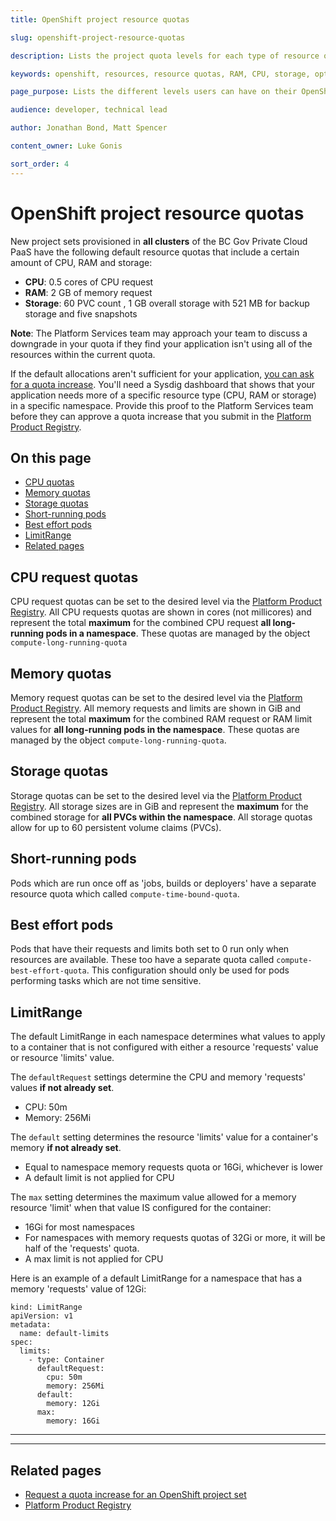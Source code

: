 ```yaml
---
title: OpenShift project resource quotas

slug: openshift-project-resource-quotas

description: Lists the project quota levels for each type of resource on an OpenShift project set.

keywords: openshift, resources, resource quotas, RAM, CPU, storage, optimization, claims, project, quota

page_purpose: Lists the different levels users can have on their OpenShift project sets. The different resources available are CPU, memory, and storage.

audience: developer, technical lead

author: Jonathan Bond, Matt Spencer

content_owner: Luke Gonis

sort_order: 4
---
```

# OpenShift project resource quotas


New project sets provisioned in **all clusters** of the BC Gov Private Cloud PaaS have the following default resource quotas that include a certain amount of CPU, RAM and storage:

- **CPU**: 0.5 cores of CPU request 
- **RAM**: 2 GB of memory request
- **Storage**: 60 PVC count , 1 GB overall storage with 521 MB for backup storage and five snapshots

**Note**: The Platform Services team may approach your team to discuss a downgrade in your quota if they find your application isn't using all of the resources within the current quota.

If the default allocations aren't sufficient for your application, [you can ask for a quota increase](../automation-and-resiliency/request-quota-adjustment-for-openshift-project-set.md). You'll need a Sysdig dashboard that shows that your application needs more of a specific resource type (CPU, RAM or storage) in a specific namespace. Provide this proof to the Platform Services team before they can approve a quota increase that you submit in the [Platform Product Registry](https://registry.developer.gov.bc.ca/login).

## On this page
- [CPU quotas](#cpu-quotas)
- [Memory quotas](#memory-quotas)
- [Storage quotas](#storage-quotas)
- [Short-running pods](#short-running-pods)
- [Best effort pods](#best-effort-pods)
- [LimitRange](#limitrange)
- [Related pages](#related-pages)

## CPU request quotas

CPU request quotas can be set to the desired level via the [Platform Product Registry](https://registry.developer.gov.bc.ca/login).  All CPU requests quotas are shown in cores (not millicores) and represent the total **maximum** for the combined CPU request **all long-running pods in a namespace**. These quotas are managed by the object `compute-long-running-quota`

## Memory quotas

Memory request quotas can be set to the desired level via the [Platform Product Registry](https://registry.developer.gov.bc.ca/login). All memory requests and limits are shown in GiB and represent the total **maximum** for the combined RAM request or RAM limit values for **all long-running pods in the namespace**. These quotas are managed by the object `compute-long-running-quota`. 

## Storage quotas
Storage quotas can be set to the desired level via the [Platform Product Registry](https://registry.developer.gov.bc.ca/login). All storage sizes are in GiB and represent the **maximum** for the combined storage for **all PVCs within the namespace**. All storage quotas allow for up to 60 persistent volume claims (PVCs).

## Short-running pods
Pods which are run once off as 'jobs, builds or deployers' have a separate resource quota which called `compute-time-bound-quota`. 

## Best effort pods
Pods that have their requests and limits both set to 0 run only when resources are available. These too have a separate quota called `compute-best-effort-quota`. This configuration should only be used for pods performing tasks which are not time sensitive. 

## LimitRange
The default LimitRange in each namespace determines what values to apply to a container that is not configured with either a resource 'requests' value or resource 'limits' value.

The `defaultRequest` settings determine the CPU and memory 'requests' values **if not already set**.

* CPU: 50m
* Memory: 256Mi

The `default` setting determines the resource 'limits' value for a container's memory **if not already set**.

* Equal to namespace memory requests quota or 16Gi, whichever is lower
* A default limit is not applied for CPU

The `max` setting determines the maximum value allowed for a memory resource 'limit' when that value IS configured for the container:

* 16Gi for most namespaces
* For namespaces with memory requests quotas of 32Gi or more, it will be half of the 'requests' quota.
* A max limit is not applied for CPU

Here is an example of a default LimitRange for a namespace that has a memory 'requests' value of 12Gi:
```
kind: LimitRange
apiVersion: v1
metadata:
  name: default-limits
spec:
  limits:
    - type: Container
      defaultRequest:
        cpu: 50m
        memory: 256Mi
      default:
        memory: 12Gi
      max:
        memory: 16Gi
```

---
---

## Related pages
* [Request a quota increase for an OpenShift project set](../automation-and-resiliency/request-quota-adjustment-for-openshift-project-set.md)
* [Platform Product Registry](https://registry.developer.gov.bc.ca/)
